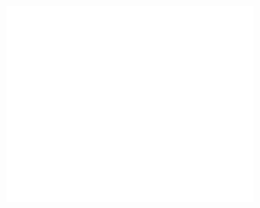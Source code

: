 <div align="center">
	<br>
	<a href="https://bit.ly/3DABMGT">
		<img src="https://github.com/cheemzboi/donation-badge/blob/main/donation.svg" width="800" height="400">
	</a>
	<br>
</div>